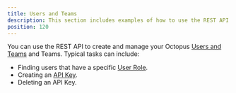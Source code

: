 ```yaml
---
title: Users and Teams
description: This section includes examples of how to use the REST API to manage users and teams in Octopus.
position: 120
---
```

You can use the REST API to create and manage your Octopus [Users and Teams](/docs/security/users-and-teams/index.md) and Teams. Typical tasks can include:

- Finding users that have a specific [User Role](/docs/security/users-and-teams/user-roles.md).
- Creating an [API Key](/docs/octopus-rest-api/how-to-create-an-api-key.md).
- Deleting an API Key.
